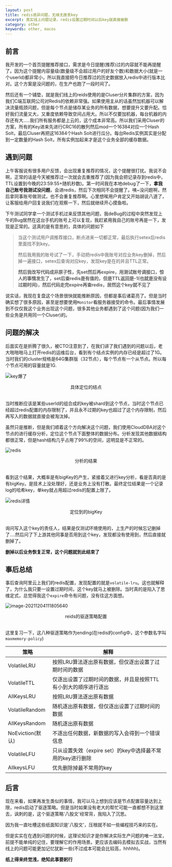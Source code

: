 ```yaml
---
layout: post
title: redis诡异问题，无缘无故丢key
excerpt: 真实线上问题记录，redis设置过期时间以后key就直接被删
category: other
keywords: other, macos
---
```


## 前言

我开发的一个首页提醒推荐接口，需求是今日提醒(推荐)过的内容就不能再提醒了。因为这个提醒内容量级(数量级不会超过用户的好友个数)和数据大小(就是一个userId)都非常小，所以我直接把今日推荐过的历史数据放入redis中进行版本比对。这个方案是没问题的，在生产也跑了一段时间了。

然后还有一个铺垫，就是我们线上的reids使用的是Cluser分片集群的方案，因为我们C端互联网公司对Redis的依赖非常强。如果使用主从的话虽然加机器可以解决流量瓶颈问题，但是每个节点是储存某业务的所有数据，想要提升又要升配。恰好我们流量又大，又重度依赖导致空间占用大。所以不仅要加机器，每台机器的内存还有大.....我们所有服务都是上云的，这个成本非常高。所以我们采用Cluser的方案，所有的Key进来先进行CRC16的散列然后mod一个16384对应一个Hash Solt，最后Cluser再把这16384个Hash Solt进行瓜分。每台Redis实例其实是分配到一定数量的Hash Solt，所有实例加起来才是这个业务全部的缓存数据。



## 遇到问题

上午客服说有很多用户反馈，会出现重复推荐的情况，这个提醒很打扰。我说不会啊，正常的话是今天被推荐过一次就会去重推荐了(因为我会把记录存到redis中，TTL设置到今晚的23:59:55+随机秒数)。第一时间我在本地debug了一下，**拿我自己账号我测试没问题**，会进redis，然后下次相同不会提醒了。咦~没问题啊，然后拿同事账号做测试，也不会重复推荐啊。心里想唉用户肯定又开始胡说八道了，让客服给用户回复说我们在观察一下，然后就继续开心摸鱼啦。

下午测试同学拿一个测试手机过来反馈其他问题，我deBug的过程中突然发现上午的Bug居然在这台手机的账号上可以复现，我赶紧用我自己的账号再是一下，发现是正常的。这真的是有意思的，具体的问题如下

> 当这个测试用户调推荐接口，断点进来一切都正常，最后执行setex后redis里面找不到key。
>
> 然后我用我的账号试了一下，手动把redis中我账号对应业务key删掉，然后掉一遍接口，setex后查询对应key，发现key是在的并且TTL正常。
>
> **然后我改写代码成非原子性，先set然后再expire，用测试账号调接口，惊人的事情发生了，set后查redis是有值的，但是TTL返回是-1(也就是没有设过期时间)，然后代码走完expire再查redis，居然这个key就不见了**

说实话，我现在复盘这个场景很快就能推断原因，但都是事后诸葛亮了。但是当时确实想了很多原因，甚至是想要使用`Monitor`看服务器接受的命令。最后事情发展到不仅仅我这个业务出现这个问题，很多其他业务都遇到了这个问题(因为我们一些业务是共用同一个Cluser)的。



## 问题的解决

后面实在是折腾了很久，被CTO注意到了，在我们讲了我们遇到的问题以后，老大啪啪啪马上打开redis的运维后台，看到有个结点实例的内存已经是超过了1G。当时我们的cluster规格是64G集群版（32节点），每个节点有一个从节点。所以每个节点可用的容量就是1G.

![key爆了](https://mypicgogo.oss-cn-hangzhou.aliyuncs.com/tuchuang20211204105320.png)

<center>具体定位的结点</center><br>

当时推断应该是某些userId的组合成的key被shard到这个节点，当时这个节点已经超过redis配置的内存限制了，并且永不过期的key也超过了这个内存限制，然后再写入的数据就直接会被淘汰掉。

虽然只是推断，但是我们顺着这个方向解决这个问题，我们使用CloudDBA对这个节点的进行缓存分析，定位这个节点下面整体的数据分布。分析发现其他数据结构都很正常，但是hash结构几乎占用了99%的空间，这明显是不正常的。

![redis](https://mypicgogo.oss-cn-hangzhou.aliyuncs.com/tuchuang20211204110251.png)

<center>分析的结果</center><br>

看到这个结果，大概率是有bigKey的产生，紧接着又进行key分析，看是否真的是有bigKey。是技术上没处理好，还是业务上没有打散。最终定位结果是一个记录log的哈希key，单key就占用超过redis的配置上限了。

![redis详情](https://mypicgogo.oss-cn-hangzhou.aliyuncs.com/tuchuang20211204110541.png)

<center>定位到的bigKey</center><br>

询问写入这个key的责任人，结果是仅测试环境使用的，上生产的时候忘记删掉了....然后问了下上游其他同事是否用到这个key，发现都没有使用到，然后直接就删掉了。

**删掉以后业务恢复正常，这个问题就到此结束了**



## 事后总结

事后查询阿里云上我们的redis配置，发现配置的就是`volatile-lru`。这也就解释了，为什么我只要一设置过期时间，这个key就马上被删除。当时真的是陷入了思维定式，总觉得我这个`expire`命令有问题，没有往这方面想。

![image-20211204111805640](https://mypicgogo.oss-cn-hangzhou.aliyuncs.com/tuchuang20211204111805.png)

<center>reids的驱逐策略配置</center><br>

这里复习一下，这八种驱逐策略作为ending(在redis的config中，这个参数名字叫`maxmemory-policy`)



| 策略             | 解释                                                         |
| ---------------- | ------------------------------------------------------------ |
| VolatileLRU      | 按照LRU算法逐出原有数据，但仅逐出设置了过期时间的数据        |
| VolatileTTL      | 仅逐出设置了过期时间的数据，并且是按照TTL有小到大的顺序进行逐出 |
| AllKeysLRU       | 按照LRU算法逐出原有数据                                      |
| VolatileRandom   | 随机逐出原有数据，但仅逐出设置了过期时间的数据               |
| AllKeysRandom    | 随机逐出原有数据                                             |
| NoEviction(默认) | 不逐出任何数据，新数据的写入会得到一个错误信息               |
| VolatileLFU      | 只从设置失效（expire set）的key中选择最不常用的key进行删除   |
| AllkeysLFU       | 优先删除掉最不常用的key                                      |



## 后言

现在来看，如果再发生类似的事情，我可以马上想到应该是节点配置容量达到上限，redis启动了驱逐策略。但是当时如果没有老大的帮忙可能一直都想不到这里去，讽刺的是，这个驱逐策略'八股文'经常背，我陷入了沉思。

因为我一直吐槽这些纸面知识是'八股文'，压根就不如一些编程技巧来的实在。

但是实实在在遇到问题的时候，这理论知识才是你解决实际生产问题的唯一法宝，前提不能单纯的记住，要理解它的作用场景。更应该去编码去模拟去实战，当然有线上的问题可能更加记忆犹新一些(不过成本可能会比较高，hhhhh)。

**纸上得来终觉浅，绝知此事要躬行**



